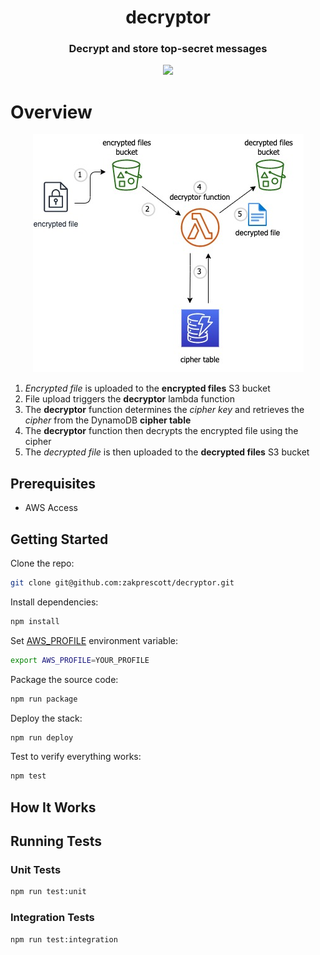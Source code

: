 <h1 align="center">decryptor</h1>

<h3 align="center">
	Decrypt and store top-secret messages
</h3>

<div align="center">
    <img src="https://media.giphy.com/media/077i6AULCXc0FKTj9s/giphy.gif"></img>
</div>

# Overview
<div align="center">
    <img src="./decryptor.jpg"></img>
</div>

1. *Encrypted file* is uploaded to the **encrypted files** S3 bucket
2. File upload triggers the **decryptor** lambda function
3. The **decryptor** function determines the *cipher key* and retrieves the *cipher* from the DynamoDB **cipher table**
4. The **decryptor** function then decrypts the encrypted file using the cipher
5. The *decrypted file* is then uploaded to the **decrypted files** S3 bucket

## Prerequisites
* AWS Access
## Getting Started
Clone the repo:
```bash
git clone git@github.com:zakprescott/decryptor.git
```
Install dependencies:
```bash
npm install
```
Set [AWS_PROFILE](https://docs.aws.amazon.com/cli/latest/userguide/cli-configure-profiles.html) environment variable:
```bash
export AWS_PROFILE=YOUR_PROFILE
```
Package the source code:
```bash
npm run package
```
Deploy the stack:
```bash
npm run deploy
```
Test to verify everything works:
```bash
npm test
```

## How It Works

## Running Tests
### Unit Tests
```bash
npm run test:unit
```
### Integration Tests
```bash
npm run test:integration
```